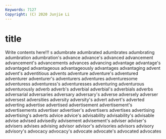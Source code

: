 ```yaml
---
Keywords: 7127
Copyright: (C) 2020 Junjie Li
---
```


# title

Write contents here!!!
s 
adumbrate 
adumbrated 
adumbrates 
adumbrating 
adumbration 
adumbration's 
advance 
advance's
advanced 
advancement 
advancement's 
advancements 
advances 
advancing 
advantage 
advantage's 
advantaged 
advantageous
advantageously 
advantages 
advantaging 
advent 
advent's 
adventitious 
advents 
adventure 
adventure's 
adventured
adventurer 
adventurer's 
adventurers 
adventures 
adventuresome 
adventuress 
adventuress's 
adventuresses 
adventuring 
adventurous
adventurously 
adverb 
adverb's 
adverbial 
adverbial's 
adverbials 
adverbs 
adversarial 
adversaries 
adversary
adversary's 
adverse 
adversely 
adverser 
adversest 
adversities 
adversity 
adversity's 
advert 
advert's
adverted 
adverting 
advertise 
advertised 
advertisement 
advertisement's 
advertisements 
advertiser 
advertiser's 
advertisers
advertises 
advertising 
advertising's 
adverts 
advice 
advice's 
advisability 
advisability's 
advisable 
advise
advised 
advisedly 
advisement 
advisement's 
adviser 
adviser's 
advisers 
advises 
advising 
advisor
advisor's 
advisories 
advisors 
advisory 
advisory's 
advocacy 
advocacy's 
advocate 
advocate's 
advocated
advocates 

